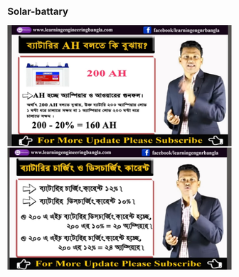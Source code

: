 ## Solar-battary

<!--[profile](./r.jpg)-->
<img src="r.jpg" width="600"/>


<!--[profile](./r2.jpg)-->
<img src="r2.jpg" width="600"/>

